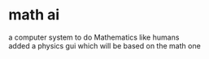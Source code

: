 # math ai

a computer system to do Mathematics like humans <br />
added a physics gui which will be based on the math one
